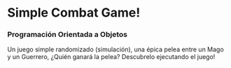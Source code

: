 # Simple Combat Game!
### Programación Orientada a Objetos

Un juego simple randomizado (simulación), una épica pelea entre un Mago y un Guerrero, ¿Quién ganará la pelea? Descubrelo ejecutando el juego!